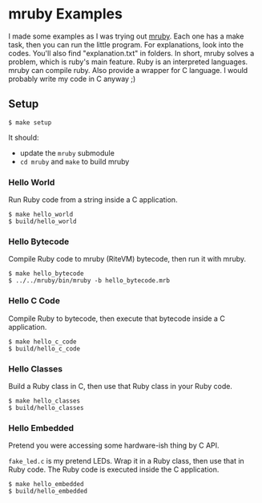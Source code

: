 # mruby Examples

I made some examples as I was trying out [mruby](http://github.com/mruby/mruby). Each one has a make task, then you can run the little program.
For explanations, look into the codes. You'll also find "explanation.txt" in folders.
In short, mruby solves a problem, which is ruby's main feature. Ruby is an interpreted languages. mruby can compile ruby. Also provide a wrapper for C language. I would probably write my code in C anyway ;)

## Setup

```
$ make setup
```

It should:

- update the `mruby` submodule
- `cd mruby` and `make` to build mruby

### Hello World

Run Ruby code from a string inside a C application.

```
$ make hello_world
$ build/hello_world
```

### Hello Bytecode

Compile Ruby code to mruby (RiteVM) bytecode, then run it with mruby.

```
$ make hello_bytecode
$ ../../mruby/bin/mruby -b hello_bytecode.mrb 
```

### Hello C Code

Compile Ruby to bytecode, then execute that bytecode inside a C application.

```
$ make hello_c_code
$ build/hello_c_code
```

### Hello Classes

Build a Ruby class in C, then use that Ruby class in your Ruby code.


```
$ make hello_classes
$ build/hello_classes
```

### Hello Embedded

Pretend you were accessing some hardware-ish thing by C API.

`fake_led.c` is my pretend LEDs. Wrap it in a Ruby class, then use that in Ruby code. The Ruby code is executed inside the C application.

```
$ make hello_embedded
$ build/hello_embedded
```

